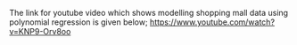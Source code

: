 The link for youtube video which shows modelling shopping mall data using polynomial regression is given below;
https://www.youtube.com/watch?v=KNP9-Orv8oo


